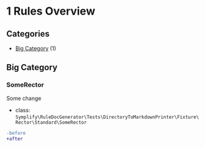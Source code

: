 # 1 Rules Overview

## Categories

- [Big Category](#big-category) (1)

## Big Category

### SomeRector

Some change

- class: `Symplify\RuleDocGenerator\Tests\DirectoryToMarkdownPrinter\Fixture\Rector\Standard\SomeRector`

```diff
-before
+after
```

<br>
